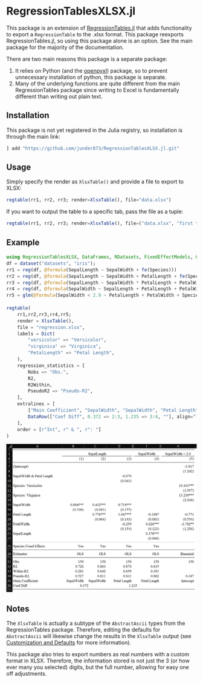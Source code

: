 
# RegressionTablesXLSX.jl

This package is an extension of [RegressionTables.jl](https://github.com/jmboehm/RegressionTables.jl) that adds functionality to export a `RegressionTable` to the .xlsx format. This package reexports RegressionTables.jl, so using this package alone is an option. See the main package for the majority of the documentation.

There are two main reasons this package is a separate package:
1. It relies on Python (and the [openpyxl](https://openpyxl.readthedocs.io/en/stable/)) package, so to prevent unnecessary installation of python, this package is separate.
2. Many of the underlying functions are quite different from the main RegressionTables package since writing to Excel is fundamentally different than writing out plain text.

## Installation

This package is not yet registered in the Julia registry, so installation is through the main link:

```julia
] add "https://github.com/junder873/RegressionTablesXLSX.jl.git"
```

## Usage

Simply specify the render as `XlsxTable()` and provide a file to export to XLSX:

```julia
regtable(rr1, rr2, rr3; render=XlsxTable(), file="data.xlsx")
```

If you want to output the table to a specific tab, pass the file as a tuple:

```julia
regtable(rr1, rr2, rr3; render=XlsxTable(), file=("data.xlsx", "first table"))
```

## Example

```julia
using RegressionTablesXLSX, DataFrames, RDatasets, FixedEffectModels, GLM;
df = dataset("datasets", "iris");
rr1 = reg(df, @formula(SepalLength ~ SepalWidth + fe(Species)))
rr2 = reg(df, @formula(SepalLength ~ SepalWidth + PetalLength + fe(Species)))
rr3 = reg(df, @formula(SepalLength ~ SepalWidth * PetalLength + PetalWidth + fe(Species)))
rr4 = reg(df, @formula(SepalWidth ~ SepalLength + PetalLength + PetalWidth + fe(Species)))
rr5 = glm(@formula(SepalWidth < 2.9 ~ PetalLength + PetalWidth + Species), df, Binomial())

regtable(
    rr1,rr2,rr3,rr4,rr5;
    render = XlsxTable(),
    file = "regression.xlsx",
    labels = Dict(
        "versicolor" => "Versicolor",
        "virginica" => "Virginica",
        "PetalLength" => "Petal Length",
    ),
    regression_statistics = [
        Nobs => "Obs.",
        R2,
        R2Within,
        PseudoR2 => "Pseudo-R2",
    ],
    extralines = [
        ["Main Coefficient", "SepalWidth", "SepalWidth", "Petal Length", "Petal Length", "Intercept"],
        DataRow(["Coef Diff", 0.372 => 2:3, 1.235 => 3:4, ""], align="lccr")
    ],
    order = [r"Int", r" & ", r": "]
)
```

![result](images/regressions.png)

## Notes

The `XlsxTable` is actually a subtype of the `AbstractAscii` types from the RegressionTables package. Therefore, editing the defaults for `AbstractAscii` will likewise change the results in the `XlsxTable` output (see [Customization and Defaults](https://jmboehm.github.io/RegressionTables.jl/stable/customization/) for more information).

This package also tries to export numbers as real numbers with a custom format in XLSX. Therefore, the information stored is not just the 3 (or how ever many you selected) digits, but the full number, allowing for easy one off adjustments.